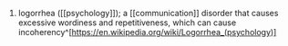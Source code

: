 1. logorrhea ([[psychology]]); a [[communication]] disorder that causes excessive wordiness and repetitiveness, which can cause incoherency^[https://en.wikipedia.org/wiki/Logorrhea_(psychology)]
